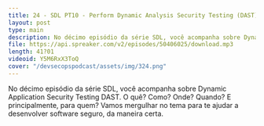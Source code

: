 ```yaml
---
title: 24 - SDL PT10 - Perform Dynamic Analysis Security Testing (DAST)
layout: post
type: main
description: No décimo episódio da série SDL, você acompanha sobre Dynamic Application Security Testing DAST. O quê? Como? Onde? Quando? E principalmente, para quem? Vamos mergulhar no tema para te ajudar a desenvolver software seguro, da maneira certa.
file: https://api.spreaker.com/v2/episodes/50406025/download.mp3
length: 41?01
videoid: Y5M6RxX3ToQ
cover: "/devsecopspodcast/assets/img/324.png"
---
```


No décimo episódio da série SDL, você acompanha sobre Dynamic Application Security Testing DAST. O quê? Como? Onde? Quando? E principalmente, para quem? Vamos mergulhar no tema para te ajudar a desenvolver software seguro, da maneira certa.